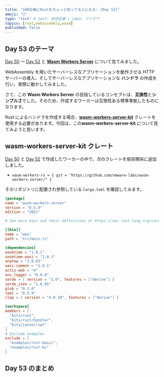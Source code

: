 ```yaml
---
title: "100日後にRustをちょっと知ってる人になる: [Day 53]"
emoji: "🦀"
type: "tech" # tech: 技術記事 / idea: アイデア
topics: [rust,webassembly,wasm]
published: false
---
```

## Day 53 のテーマ

[Day 50](https://zenn.dev/shinyay/articles/hello-rust-day050) 〜 [Day 52](https://zenn.dev/shinyay/articles/hello-rust-day052) と **[Wasm Workers Server](https://github.com/vmware-labs/wasm-workers-server)** について見てみました。

WebAssembly を用いたサーバーレスなアプリケーションを動作させる HTTP サーバーの導入、そしてサーバーレスなアプリケーションな **ハンドラ** の作成を行い、実際に動かしてみました。

さて、この **Wasm Workers Server** の目指しているコンセプトは、**互換性**と**シンプルさ**でした。そのため、作成するワーカーは互換性ある標準準拠したものになります。

Rust によるハンドラを作成する場合、**[wasm-workers-server-kit](https://github.com/vmware-labs/wasm-workers-server/tree/main/examples#rust-handlers)** クレートを使用する必要があります。今回は、この**wasm-workers-server-kit** について見てみようと思います。

## wasm-workers-server-kit クレート

[Day 50](https://zenn.dev/shinyay/articles/hello-rust-day050) と [Day 52](https://zenn.dev/shinyay/articles/hello-rust-day052) で作成したワーカーの中で、次のクレートを依存関係に追加しました。

- `wasm-workers-rs = { git = "https://github.com/vmware-labs/wasm-workers-server/" }`

そのリポジトリに配置され参照している `Cargo.toml` を確認してみます。

```toml
[package]
name = "wasm-workers-server"
version = "0.5.0"
edition = "2021"

# See more keys and their definitions at https://doc.rust-lang.org/cargo/reference/manifest.html

[[bin]]
name = "wws"
path = "src/main.rs"

[dependencies]
wasmtime = "1.0.1"
wasmtime-wasi = "1.0.1"
anyhow = "1.0.63"
wasi-common = "1.0.1"
actix-web = "4"
env_logger = "0.9.0"
serde = { version = "1.0", features = ["derive"] }
serde_json = "1.0.85"
glob = "0.3.0"
toml = "0.5.9"
clap = { version = "4.0.10", features = ["derive"] }

[workspace]
members = [
  "kits/rust",
  "kits/rust/handler",
  "kits/javascript"
]
# Exclude examples
exclude = [
  "examples/rust-basic",
  "examples/rust-kv"
]
```

## Day 53 のまとめ
